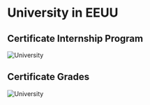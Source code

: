 # University in EEUU

## Certificate Internship Program
![University](./tc3UniversityCertificate.jpg)

## Certificate Grades 
![University](./tc3UniversityGrades.jpg)
 

